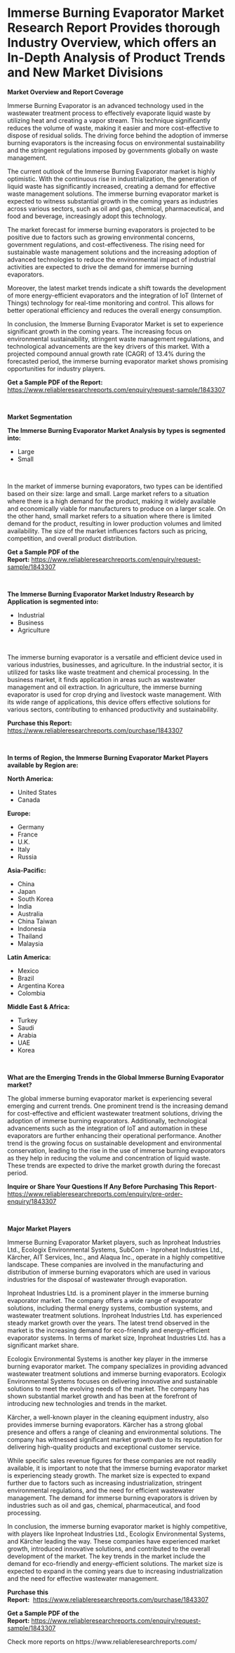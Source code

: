 <p><h1>Immerse Burning Evaporator Market Research Report Provides thorough Industry Overview, which offers an In-Depth Analysis of Product Trends and New Market Divisions</h1></p><p><strong>Market Overview and Report Coverage</strong></p>
<p><p>Immerse Burning Evaporator is an advanced technology used in the wastewater treatment process to effectively evaporate liquid waste by utilizing heat and creating a vapor stream. This technique significantly reduces the volume of waste, making it easier and more cost-effective to dispose of residual solids. The driving force behind the adoption of immerse burning evaporators is the increasing focus on environmental sustainability and the stringent regulations imposed by governments globally on waste management.</p><p>The current outlook of the Immerse Burning Evaporator market is highly optimistic. With the continuous rise in industrialization, the generation of liquid waste has significantly increased, creating a demand for effective waste management solutions. The immerse burning evaporator market is expected to witness substantial growth in the coming years as industries across various sectors, such as oil and gas, chemical, pharmaceutical, and food and beverage, increasingly adopt this technology.</p><p>The market forecast for immerse burning evaporators is projected to be positive due to factors such as growing environmental concerns, government regulations, and cost-effectiveness. The rising need for sustainable waste management solutions and the increasing adoption of advanced technologies to reduce the environmental impact of industrial activities are expected to drive the demand for immerse burning evaporators.</p><p>Moreover, the latest market trends indicate a shift towards the development of more energy-efficient evaporators and the integration of IoT (Internet of Things) technology for real-time monitoring and control. This allows for better operational efficiency and reduces the overall energy consumption.</p><p>In conclusion, the Immerse Burning Evaporator Market is set to experience significant growth in the coming years. The increasing focus on environmental sustainability, stringent waste management regulations, and technological advancements are the key drivers of this market. With a projected compound annual growth rate (CAGR) of 13.4% during the forecasted period, the immerse burning evaporator market shows promising opportunities for industry players.</p></p>
<p><strong>Get a Sample PDF of the Report:</strong> <a href="https://www.reliableresearchreports.com/enquiry/request-sample/1843307">https://www.reliableresearchreports.com/enquiry/request-sample/1843307</a></p>
<p>&nbsp;</p>
<p><strong>Market Segmentation</strong></p>
<p><strong>The Immerse Burning Evaporator Market Analysis by types is segmented into:</strong></p>
<p><ul><li>Large</li><li>Small</li></ul></p>
<p>&nbsp;</p>
<p><p>In the market of immerse burning evaporators, two types can be identified based on their size: large and small. Large market refers to a situation where there is a high demand for the product, making it widely available and economically viable for manufacturers to produce on a larger scale. On the other hand, small market refers to a situation where there is limited demand for the product, resulting in lower production volumes and limited availability. The size of the market influences factors such as pricing, competition, and overall product distribution.</p></p>
<p><strong>Get a Sample PDF of the Report:</strong>&nbsp;<a href="https://www.reliableresearchreports.com/enquiry/request-sample/1843307">https://www.reliableresearchreports.com/enquiry/request-sample/1843307</a></p>
<p>&nbsp;</p>
<p><strong>The Immerse Burning Evaporator Market Industry Research by Application is segmented into:</strong></p>
<p><ul><li>Industrial</li><li>Business</li><li>Agriculture</li></ul></p>
<p>&nbsp;</p>
<p><p>The immerse burning evaporator is a versatile and efficient device used in various industries, businesses, and agriculture. In the industrial sector, it is utilized for tasks like waste treatment and chemical processing. In the business market, it finds application in areas such as wastewater management and oil extraction. In agriculture, the immerse burning evaporator is used for crop drying and livestock waste management. With its wide range of applications, this device offers effective solutions for various sectors, contributing to enhanced productivity and sustainability.</p></p>
<p><strong>Purchase this Report:</strong>&nbsp; <a href="https://www.reliableresearchreports.com/purchase/1843307">https://www.reliableresearchreports.com/purchase/1843307</a></p>
<p>&nbsp;</p>
<p><strong>In terms of Region, the Immerse Burning Evaporator Market Players available by Region are:</strong></p>
<p>
    <p> <strong> North America: </strong>
        <ul>
            <li>United States</li>
            <li>Canada</li>
        </ul>
        </p> 
    <p> <strong> Europe: </strong>
        <ul>
            <li>Germany</li>
            <li>France</li>
            <li>U.K.</li>
            <li>Italy</li>
            <li>Russia</li>
        </ul>
        </p> 
    <p> <strong> Asia-Pacific: </strong>
        <ul>
            <li>China</li>
            <li>Japan</li>
            <li>South Korea</li>
            <li>India</li>
            <li>Australia</li>
            <li>China Taiwan</li>
            <li>Indonesia</li>
            <li>Thailand</li>
            <li>Malaysia</li>
        </ul>
        </p> 
    <p> <strong> Latin America: </strong>
        <ul>
            <li>Mexico</li>
            <li>Brazil</li>
            <li>Argentina Korea</li>
            <li>Colombia</li>
        </ul>
        </p> 
    <p> <strong> Middle East & Africa: </strong>
        <ul>
            <li>Turkey</li>
            <li>Saudi</li>
            <li>Arabia</li>
            <li>UAE</li>
            <li>Korea</li>
        </ul>
    </p>
    </p>
<p>&nbsp;</p>
<p><strong>What are the Emerging Trends in the Global Immerse Burning Evaporator market?</strong></p>
<p><p>The global immerse burning evaporator market is experiencing several emerging and current trends. One prominent trend is the increasing demand for cost-effective and efficient wastewater treatment solutions, driving the adoption of immerse burning evaporators. Additionally, technological advancements such as the integration of IoT and automation in these evaporators are further enhancing their operational performance. Another trend is the growing focus on sustainable development and environmental conservation, leading to the rise in the use of immerse burning evaporators as they help in reducing the volume and concentration of liquid waste. These trends are expected to drive the market growth during the forecast period.</p></p>
<p><strong>Inquire or Share Your Questions If Any Before Purchasing This Report</strong>- <a href="https://www.reliableresearchreports.com/enquiry/pre-order-enquiry/1843307">https://www.reliableresearchreports.com/enquiry/pre-order-enquiry/1843307</a></p>
<p>&nbsp;</p>
<p><strong>Major Market Players</strong></p>
<p><p>Immerse Burning Evaporator Market players, such as Inproheat Industries Ltd., Ecologix Environmental Systems, SubCom - Inproheat Industries Ltd., Kärcher, AIT Services, Inc., and Alaqua Inc., operate in a highly competitive landscape. These companies are involved in the manufacturing and distribution of immerse burning evaporators which are used in various industries for the disposal of wastewater through evaporation.</p><p>Inproheat Industries Ltd. is a prominent player in the immerse burning evaporator market. The company offers a wide range of evaporator solutions, including thermal energy systems, combustion systems, and wastewater treatment solutions. Inproheat Industries Ltd. has experienced steady market growth over the years. The latest trend observed in the market is the increasing demand for eco-friendly and energy-efficient evaporator systems. In terms of market size, Inproheat Industries Ltd. has a significant market share.</p><p>Ecologix Environmental Systems is another key player in the immerse burning evaporator market. The company specializes in providing advanced wastewater treatment solutions and immerse burning evaporators. Ecologix Environmental Systems focuses on delivering innovative and sustainable solutions to meet the evolving needs of the market. The company has shown substantial market growth and has been at the forefront of introducing new technologies and trends in the market.</p><p>Kärcher, a well-known player in the cleaning equipment industry, also provides immerse burning evaporators. Kärcher has a strong global presence and offers a range of cleaning and environmental solutions. The company has witnessed significant market growth due to its reputation for delivering high-quality products and exceptional customer service.</p><p>While specific sales revenue figures for these companies are not readily available, it is important to note that the immerse burning evaporator market is experiencing steady growth. The market size is expected to expand further due to factors such as increasing industrialization, stringent environmental regulations, and the need for efficient wastewater management. The demand for immerse burning evaporators is driven by industries such as oil and gas, chemical, pharmaceutical, and food processing.</p><p>In conclusion, the immerse burning evaporator market is highly competitive, with players like Inproheat Industries Ltd., Ecologix Environmental Systems, and Kärcher leading the way. These companies have experienced market growth, introduced innovative solutions, and contributed to the overall development of the market. The key trends in the market include the demand for eco-friendly and energy-efficient solutions. The market size is expected to expand in the coming years due to increasing industrialization and the need for effective wastewater management.</p></p>
<p><strong>Purchase this Report:</strong>&nbsp;&nbsp;<a href="https://www.reliableresearchreports.com/purchase/1843307">https://www.reliableresearchreports.com/purchase/1843307</a></p>
<p></p>
<p><strong>Get a Sample PDF of the Report:</strong>&nbsp;<a href="https://www.reliableresearchreports.com/enquiry/request-sample/1843307">https://www.reliableresearchreports.com/enquiry/request-sample/1843307</a></p>
<p>Check more reports on https://www.reliableresearchreports.com/</p>
